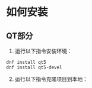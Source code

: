 # 如何安装
## QT部分
1. 运行以下指令安装环境：
```
dnf install qt5
dnf install qt5-devel
```
2. 运行以下指令克隆项目到本地：
```

```
